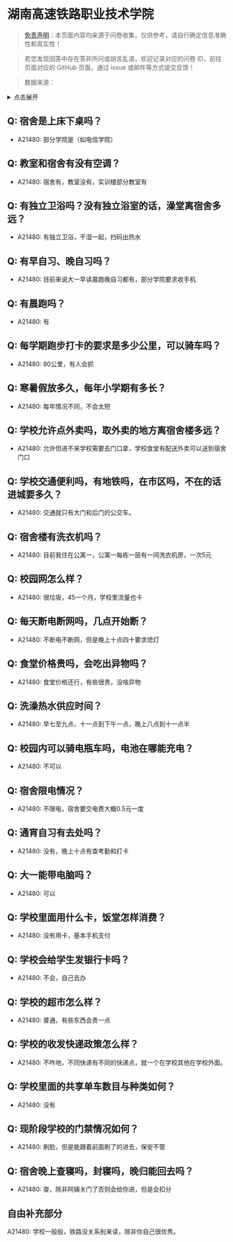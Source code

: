 # 湖南高速铁路职业技术学院

> [免责声明](https://colleges.chat/#_3)：本页面内容均来源于问卷收集，仅供参考，请自行确定信息准确性和真实性！

> 若您发现回答中存在答非所问或胡言乱语，欢迎记录对应的问卷 ID，前往页面对应的 GitHub 页面，通过 issue 或邮件等方式提交反馈！

> 数据来源：

<details><summary>点击展开</summary>
<ul>
<li>A21480: 2234296279@qq.com (2024 年 02 月)</li>
</ul>
</details>

## Q: 宿舍是上床下桌吗？

- A21480: 部分学院是（如电信学院）

## Q: 教室和宿舍有没有空调？

- A21480: 宿舍有，教室没有，实训楼部分教室有

## Q: 有独立卫浴吗？没有独立浴室的话，澡堂离宿舍多远？

- A21480: 有独立卫浴，干湿一起，扫码出热水

## Q: 有早自习、晚自习吗？

- A21480: 目前来说大一早读晨跑晚自习都有，部分学院要求收手机

## Q: 有晨跑吗？

- A21480: 有

## Q: 每学期跑步打卡的要求是多少公里，可以骑车吗？

- A21480: 80公里，有人会抓

## Q: 寒暑假放多久，每年小学期有多长？

- A21480: 每年情况不同，不会太短

## Q: 学校允许点外卖吗，取外卖的地方离宿舍楼多远？

- A21480: 允许但进不来学校需要去门口拿，学校食堂有配送外卖可以送到宿舍门口

## Q: 学校交通便利吗，有地铁吗，在市区吗，不在的话进城要多久？

- A21480: 交通就只有大门和后门的公交车。

## Q: 宿舍楼有洗衣机吗？

- A21480: 目前我住在公寓一，公寓一每栋一层有一间洗衣机房，一次5元

## Q: 校园网怎么样？

- A21480: 很垃圾，45一个月，学校里流量也卡

## Q: 每天断电断网吗，几点开始断？

- A21480: 不断电不断网，但是晚上十点四十要求熄灯

## Q: 食堂价格贵吗，会吃出异物吗？

- A21480: 食堂价格还行，有些很贵，没啥异物

## Q: 洗澡热水供应时间？

- A21480: 早七至九点，十一点到下午一点，晚上八点到十一点半

## Q: 校园内可以骑电瓶车吗，电池在哪能充电？

- A21480: 不可以

## Q: 宿舍限电情况？

- A21480: 不限电，宿舍要交电费大概0.5元一度

## Q: 通宵自习有去处吗？

- A21480: 没有，晚上十点有查考勤和打卡

## Q: 大一能带电脑吗？

- A21480: 可以

## Q: 学校里面用什么卡，饭堂怎样消费？

- A21480: 没有用卡，基本手机支付

## Q: 学校会给学生发银行卡吗？

- A21480: 不会，自己去办

## Q: 学校的超市怎么样？

- A21480: 普通，有些东西会贵一点

## Q: 学校的收发快递政策怎么样？

- A21480: 不咋地，不同快递有不同的快递点，就一个在学校其他在学校外面。

## Q: 学校里面的共享单车数目与种类如何？

- A21480: 没有

## Q: 现阶段学校的门禁情况如何？

- A21480: 刷脸，但是能跟着前面刷了的进去，保安不管

## Q: 宿舍晚上查寝吗，封寝吗，晚归能回去吗？

- A21480: 查，除非阿姨关门了否则会给你进，但是会扣分

## 自由补充部分

A21480: 学校一般般，铁路没关系别来读，除非你自己很优秀。